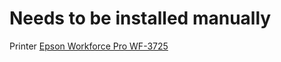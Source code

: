 # Needs to be installed manually

Printer [Epson Workforce Pro WF-3725](https://www.epson.eu/support?productID=21256&language=en&os=35#drivers)
